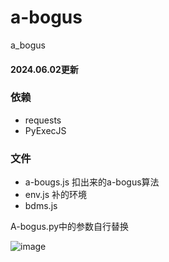 # a-bogus
a_bogus

#### 2024.06.02更新




### 依赖

- requests
- PyExecJS



### 文件

- a-bougs.js 扣出来的a-bogus算法
- env.js 补的环境
- bdms.js



A-bogus.py中的参数自行替换



![image](https://hlgzhhj.oss-cn-hangzhou.aliyuncs.com/2024/6/1/9/Snipaste_2024-06-02_13-25-00.jpg)

